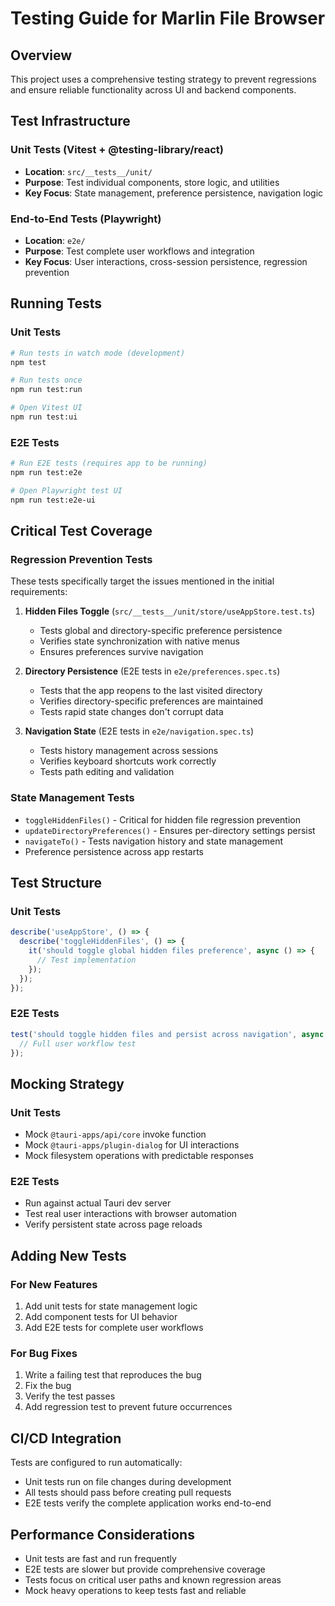 # Testing Guide for Marlin File Browser

## Overview

This project uses a comprehensive testing strategy to prevent regressions and ensure reliable functionality across UI and backend components.

## Test Infrastructure

### Unit Tests (Vitest + @testing-library/react)

- **Location**: `src/__tests__/unit/`
- **Purpose**: Test individual components, store logic, and utilities
- **Key Focus**: State management, preference persistence, navigation logic

### End-to-End Tests (Playwright)

- **Location**: `e2e/`
- **Purpose**: Test complete user workflows and integration
- **Key Focus**: User interactions, cross-session persistence, regression prevention

## Running Tests

### Unit Tests

```bash
# Run tests in watch mode (development)
npm test

# Run tests once
npm run test:run

# Open Vitest UI
npm run test:ui
```

### E2E Tests

```bash
# Run E2E tests (requires app to be running)
npm run test:e2e

# Open Playwright test UI
npm run test:e2e-ui
```

## Critical Test Coverage

### Regression Prevention Tests

These tests specifically target the issues mentioned in the initial requirements:

1. **Hidden Files Toggle** (`src/__tests__/unit/store/useAppStore.test.ts`)
   - Tests global and directory-specific preference persistence
   - Verifies state synchronization with native menus
   - Ensures preferences survive navigation

2. **Directory Persistence** (E2E tests in `e2e/preferences.spec.ts`)
   - Tests that the app reopens to the last visited directory
   - Verifies directory-specific preferences are maintained
   - Tests rapid state changes don't corrupt data

3. **Navigation State** (E2E tests in `e2e/navigation.spec.ts`)
   - Tests history management across sessions
   - Verifies keyboard shortcuts work correctly
   - Tests path editing and validation

### State Management Tests

- `toggleHiddenFiles()` - Critical for hidden file regression prevention
- `updateDirectoryPreferences()` - Ensures per-directory settings persist
- `navigateTo()` - Tests navigation history and state management
- Preference persistence across app restarts

## Test Structure

### Unit Tests

```typescript
describe('useAppStore', () => {
  describe('toggleHiddenFiles', () => {
    it('should toggle global hidden files preference', async () => {
      // Test implementation
    });
  });
});
```

### E2E Tests

```typescript
test('should toggle hidden files and persist across navigation', async ({ page }) => {
  // Full user workflow test
});
```

## Mocking Strategy

### Unit Tests

- Mock `@tauri-apps/api/core` invoke function
- Mock `@tauri-apps/plugin-dialog` for UI interactions
- Mock filesystem operations with predictable responses

### E2E Tests

- Run against actual Tauri dev server
- Test real user interactions with browser automation
- Verify persistent state across page reloads

## Adding New Tests

### For New Features

1. Add unit tests for state management logic
2. Add component tests for UI behavior
3. Add E2E tests for complete user workflows

### For Bug Fixes

1. Write a failing test that reproduces the bug
2. Fix the bug
3. Verify the test passes
4. Add regression test to prevent future occurrences

## CI/CD Integration

Tests are configured to run automatically:

- Unit tests run on file changes during development
- All tests should pass before creating pull requests
- E2E tests verify the complete application works end-to-end

## Performance Considerations

- Unit tests are fast and run frequently
- E2E tests are slower but provide comprehensive coverage
- Tests focus on critical user paths and known regression areas
- Mock heavy operations to keep tests fast and reliable
